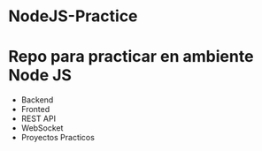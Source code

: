 # NodeJS-Practice

# Repo para practicar en ambiente Node JS

* Backend
* Fronted
* REST API
* WebSocket
* Proyectos Practicos
